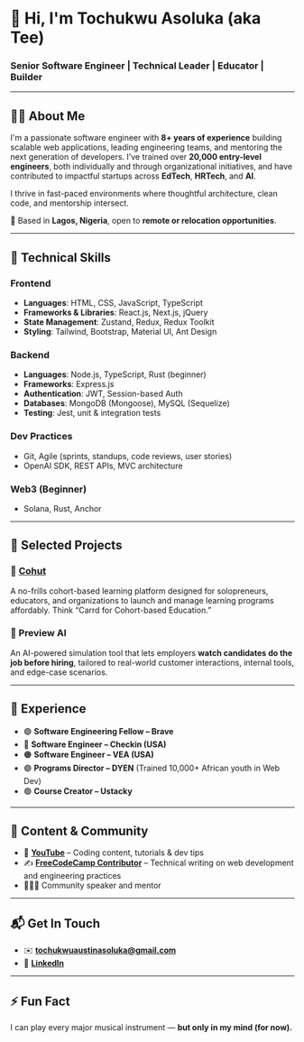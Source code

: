 # 👋 Hi, I'm Tochukwu Asoluka (aka Tee)

### Senior Software Engineer | Technical Leader | Educator | Builder

---

## 👨‍💻 About Me

I'm a passionate software engineer with **8+ years of experience** building scalable web applications, leading engineering teams, and mentoring the next generation of developers. I’ve trained over **20,000 entry-level engineers**, both individually and through organizational initiatives, and have contributed to impactful startups across **EdTech**, **HRTech**, and **AI**.

I thrive in fast-paced environments where thoughtful architecture, clean code, and mentorship intersect.

📍 Based in **Lagos, Nigeria**, open to **remote or relocation opportunities**.

---

## 🧠 Technical Skills

### Frontend
- **Languages**: HTML, CSS, JavaScript, TypeScript
- **Frameworks & Libraries**: React.js, Next.js, jQuery
- **State Management**: Zustand, Redux, Redux Toolkit
- **Styling**: Tailwind, Bootstrap, Material UI, Ant Design

### Backend
- **Languages**: Node.js, TypeScript, Rust (beginner)
- **Frameworks**: Express.js
- **Authentication**: JWT, Session-based Auth
- **Databases**: MongoDB (Mongoose), MySQL (Sequelize)
- **Testing**: Jest, unit & integration tests

### Dev Practices
- Git, Agile (sprints, standups, code reviews, user stories)
- OpenAI SDK, REST APIs, MVC architecture

### Web3 (Beginner)
- Solana, Rust, Anchor

---

## 🧩 Selected Projects

### 🔹 [Cohut](https://cohut.co)
A no-frills cohort-based learning platform designed for solopreneurs, educators, and organizations to launch and manage learning programs affordably. Think “Carrd for Cohort-based Education.”

### 🔹 Preview AI
An AI-powered simulation tool that lets employers **watch candidates do the job before hiring**, tailored to real-world customer interactions, internal tools, and edge-case scenarios.

---

## 🧭 Experience

- 🟢 **Software Engineering Fellow – Brave**
- 🔴 **Software Engineer – Checkin (USA)**
- 🟠 **Software Engineer – VEA (USA)**
- 🟣 **Programs Director – DYEN** (Trained 10,000+ African youth in Web Dev)
- 🟢 **Course Creator – Ustacky**

---

## 📢 Content & Community

- 🎥 **[YouTube](https://www.youtube.com/channel/UCJTN5fDHo5l3xKgS3OJ8t3A?view_as=subscriber)** – Coding content, tutorials & dev tips
- ✍️ **[FreeCodeCamp Contributor](https://www.freecodecamp.org/news/author/sleekcodes/)** – Technical writing on web development and engineering practices
- 🧑🏽‍🏫 Community speaker and mentor

---

## 📬 Get In Touch

- ✉️ **tochukwuaustinasoluka@gmail.com**
- 🔗 **[LinkedIn](https://www.linkedin.com/in/asoluka/)**

---

## ⚡ Fun Fact  
I can play every major musical instrument — **but only in my mind (for now).**
